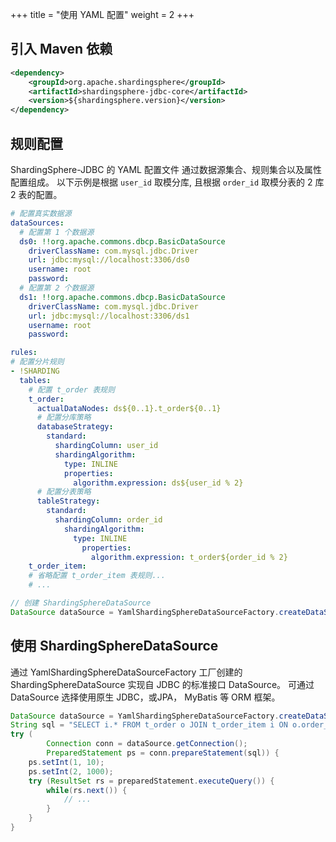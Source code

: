 +++
title = "使用 YAML 配置"
weight = 2
+++

## 引入 Maven 依赖

```xml
<dependency>
    <groupId>org.apache.shardingsphere</groupId>
    <artifactId>shardingsphere-jdbc-core</artifactId>
    <version>${shardingsphere.version}</version>
</dependency>
```

## 规则配置

ShardingSphere-JDBC 的 YAML 配置文件 通过数据源集合、规则集合以及属性配置组成。
以下示例是根据 `user_id` 取模分库, 且根据 `order_id` 取模分表的 2 库 2 表的配置。

```yaml
# 配置真实数据源
dataSources:
  # 配置第 1 个数据源
  ds0: !!org.apache.commons.dbcp.BasicDataSource
    driverClassName: com.mysql.jdbc.Driver
    url: jdbc:mysql://localhost:3306/ds0
    username: root
    password:
  # 配置第 2 个数据源
  ds1: !!org.apache.commons.dbcp.BasicDataSource
    driverClassName: com.mysql.jdbc.Driver
    url: jdbc:mysql://localhost:3306/ds1
    username: root
    password: 

rules:
# 配置分片规则
- !SHARDING
  tables:
    # 配置 t_order 表规则
    t_order: 
      actualDataNodes: ds${0..1}.t_order${0..1}
      # 配置分库策略
      databaseStrategy:
        standard:
          shardingColumn: user_id
          shardingAlgorithm:
            type: INLINE
            properties:
              algorithm.expression: ds${user_id % 2}
      # 配置分表策略
      tableStrategy:
        standard:
          shardingColumn: order_id
            shardingAlgorithm:
              type: INLINE
                properties:
                  algorithm.expression: t_order${order_id % 2}
    t_order_item: 
    # 省略配置 t_order_item 表规则...
    # ...
```

```java
// 创建 ShardingSphereDataSource
DataSource dataSource = YamlShardingSphereDataSourceFactory.createDataSource(yamlFile);
```

## 使用 ShardingSphereDataSource

通过 YamlShardingSphereDataSourceFactory 工厂创建的 ShardingSphereDataSource 实现自 JDBC 的标准接口 DataSource。
可通过 DataSource 选择使用原生 JDBC，或JPA， MyBatis 等 ORM 框架。

```java
DataSource dataSource = YamlShardingSphereDataSourceFactory.createDataSource(yamlFile);
String sql = "SELECT i.* FROM t_order o JOIN t_order_item i ON o.order_id=i.order_id WHERE o.user_id=? AND o.order_id=?";
try (
        Connection conn = dataSource.getConnection();
        PreparedStatement ps = conn.prepareStatement(sql)) {
    ps.setInt(1, 10);
    ps.setInt(2, 1000);
    try (ResultSet rs = preparedStatement.executeQuery()) {
        while(rs.next()) {
            // ...
        }
    }
}
```
